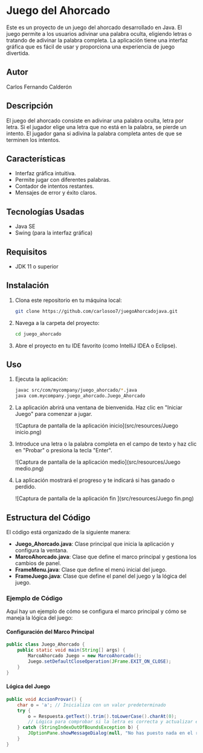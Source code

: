 # Juego del Ahorcado

Este es un proyecto de un juego del ahorcado desarrollado en Java. El juego permite a los usuarios adivinar una palabra oculta, eligiendo letras o tratando de adivinar la palabra completa. La aplicación tiene una interfaz gráfica que es fácil de usar y proporciona una experiencia de juego divertida.






## Autor

Carlos Fernando Calderón

## Descripción

El juego del ahorcado consiste en adivinar una palabra oculta, letra por letra. Si el jugador elige una letra que no está en la palabra, se pierde un intento. El jugador gana si adivina la palabra completa antes de que se terminen los intentos.

## Características

- Interfaz gráfica intuitiva.
- Permite jugar con diferentes palabras.
- Contador de intentos restantes.
- Mensajes de error y éxito claros.

## Tecnologías Usadas

- Java SE
- Swing (para la interfaz gráfica)

## Requisitos

- JDK 11 o superior

## Instalación

1. Clona este repositorio en tu máquina local:

   ```bash
   git clone https://github.com/carlosoo7/juegoAhorcadojava.git
   ```

2. Navega a la carpeta del proyecto:

   ```bash
   cd juego_ahorcado
   ```

3. Abre el proyecto en tu IDE favorito (como IntelliJ IDEA o Eclipse).

## Uso

1. Ejecuta la aplicación:

   ```bash
   javac src/com/mycompany/juego_ahorcado/*.java
   java com.mycompany.juego_ahorcado.Juego_Ahorcado
   ```

2. La aplicación abrirá una ventana de bienvenida. Haz clic en "Iniciar Juego" para comenzar a jugar.

   
   ![Captura de pantalla de la aplicación inicio](src/resources/Juego inicio.png)

3. Introduce una letra o la palabra completa en el campo de texto y haz clic en "Probar" o presiona la tecla "Enter".

   ![Captura de pantalla de la aplicación medio](src/resources/Juego medio.png)

4. La aplicación mostrará el progreso y te indicará si has ganado o perdido.

   ![Captura de pantalla de la aplicación fin ](src/resources/Juego fin.png)

## Estructura del Código

El código está organizado de la siguiente manera:

- **Juego_Ahorcado.java**: Clase principal que inicia la aplicación y configura la ventana.
- **MarcoAhorcado.java**: Clase que define el marco principal y gestiona los cambios de panel.
- **FrameMenu.java**: Clase que define el menú inicial del juego.
- **FrameJuego.java**: Clase que define el panel del juego y la lógica del juego.

### Ejemplo de Código

Aquí hay un ejemplo de cómo se configura el marco principal y cómo se maneja la lógica del juego:

#### Configuración del Marco Principal

```java
public class Juego_Ahorcado {
    public static void main(String[] args) {     
        MarcoAhorcado Juego = new MarcoAhorcado();
        Juego.setDefaultCloseOperation(JFrame.EXIT_ON_CLOSE);
    }
}
```

#### Lógica del Juego

```java
public void AccionProvar() {
    char o = 'a'; // Inicializa con un valor predeterminado
    try {
        o = Respuesta.getText().trim().toLowerCase().charAt(0);
        // Lógica para comprobar si la letra es correcta y actualizar el estado del juego
    } catch (StringIndexOutOfBoundsException b) {
        JOptionPane.showMessageDialog(null, "No has puesto nada en el recuadro", "Error", JOptionPane.WARNING_MESSAGE);
    }
}
```



